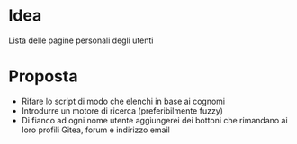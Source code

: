 # Idea 
Lista delle pagine personali degli utenti

# Proposta

- Rifare lo script di modo che elenchi in base ai cognomi
- Introdurre un motore di ricerca (preferibilmente fuzzy)
- Di fianco ad ogni nome utente aggiungerei dei bottoni che rimandano ai loro profili Gitea, forum e indirizzo email
